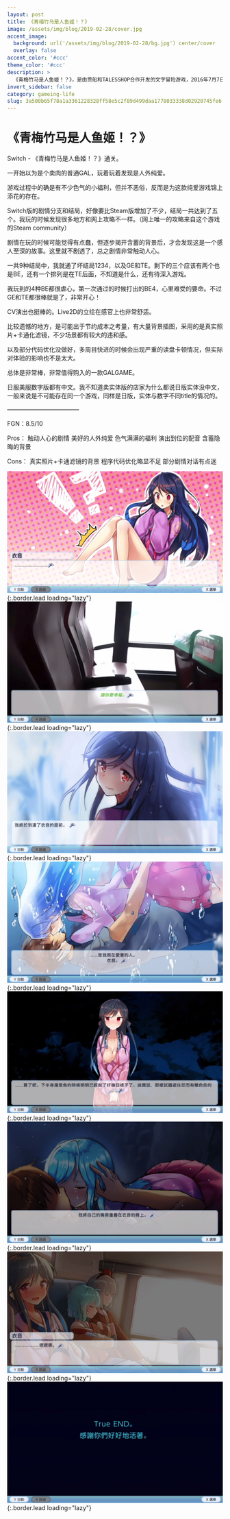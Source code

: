 ```yaml
---
layout: post
title: 《青梅竹马是人鱼姬！？》
image: /assets/img/blog/2019-02-28/cover.jpg
accent_image: 
  background: url('/assets/img/blog/2019-02-28/bg.jpg') center/cover
  overlay: false
accent_color: '#ccc'
theme_color: '#ccc'
description: >
  《青梅竹马是人鱼姬！？》，是由贾船和TALESSHOP合作开发的文字冒险游戏，2016年7月7日于iOS和Android平台上架，2018年9月8日推出Microsoft Windows版，2019年2月28日推出任天堂Switch版，并从中导入Live2D技术。
invert_sidebar: false
category: gameing-life
slug: 3a500b65f78a1a3361228328ff58e5c2f89d499daa1778033338d02920745fe6
---
```


# 《青梅竹马是人鱼姬！？》

Switch - 《青梅竹马是人鱼姬！？》通关。

一开始以为是个卖肉的普通GAL，玩着玩着发现是人外纯爱。

游戏过程中的确是有不少色气的小福利，但并不恶俗，反而是为这款纯爱游戏锦上添花的存在。

Switch版的剧情分支和结局，好像要比Steam版增加了不少，结局一共达到了五个。我玩的时候发现很多地方和网上攻略不一样。（网上唯一的攻略来自这个游戏的Steam community）

剧情在玩的时候可能觉得有点蠢，但逐步揭开含蓄的背景后，才会发现这是一个感人至深的故事。这里就不剧透了，总之剧情非常触动人心。

一共9种结局中，我就通了坏结局1234，以及GE和TE。剩下的三个应该有两个也是BE，还有一个排列是在TE后面，不知道是什么，还有待深入游戏。

我玩到的4种BE都很虐心，第一次通过的时候打出的BE4，心里难受的要命。不过GE和TE都很棒就是了，非常开心！

CV演出也挺棒的。Live2D的立绘在感官上也非常舒适。

比较遗憾的地方，是可能出于节约成本之考量，有大量背景插图，采用的是真实照片+卡通化滤镜，不少场景都有较大的违和感。

以及部分代码优化没做好，多周目快进的时候会出现严重的读盘卡顿情况，但实际对体验的影响也不是太大。

总体是非常棒，非常值得购入的一款GALGAME。

日服美服数字版都有中文。我不知道卖实体版的店家为什么都说日版实体没中文，一般来说是不可能存在同一个游戏，同样是日版，实体与数字不同title的情况的。

————————————

FGN：8.5/10

Pros：
触动人心的剧情
美好的人外纯爱
色气满满的福利
演出到位的配音
含蓄隐晦的背景

Cons：
真实照片+卡通滤镜的背景
程序代码优化略显不足
部分剧情对话有点迷

![](/assets/img/blog/2019-02-28/1.jpg){:.border.lead loading="lazy"}
![](/assets/img/blog/2019-02-28/2.jpg){:.border.lead loading="lazy"}
![](/assets/img/blog/2019-02-28/3.jpg){:.border.lead loading="lazy"}
![](/assets/img/blog/2019-02-28/4.jpg){:.border.lead loading="lazy"}
![](/assets/img/blog/2019-02-28/5.jpg){:.border.lead loading="lazy"}
![](/assets/img/blog/2019-02-28/6.jpg){:.border.lead loading="lazy"}
![](/assets/img/blog/2019-02-28/7.jpg){:.border.lead loading="lazy"}
![](/assets/img/blog/2019-02-28/8.jpg){:.border.lead loading="lazy"}

